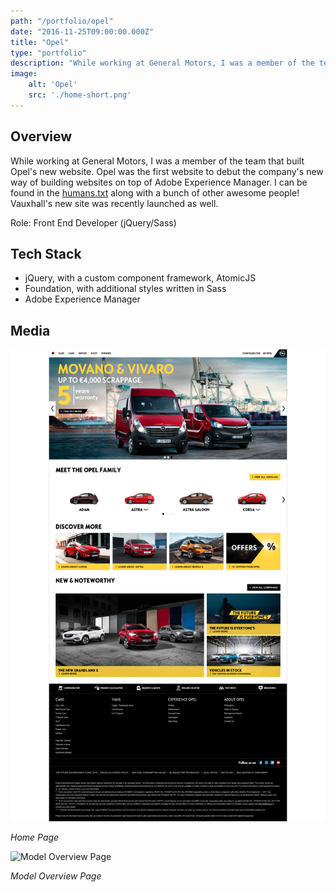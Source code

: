 ```yaml
---
path: "/portfolio/opel"
date: "2016-11-25T09:00:00.000Z"
title: "Opel"
type: "portfolio"
description: "While working at General Motors, I was a member of the team that built Opel's new website."
image:
    alt: 'Opel'
    src: './home-short.png'
---
```


## Overview

While working at General Motors, I was a member of the team that built Opel's new website. Opel was the first website to debut the company's new way of building websites on top of Adobe Experience Manager. I can be found in the [humans.txt](https://www.opel.ie/humans.txt) along with a bunch of other awesome people! Vauxhall's new site was recently launched as well.

Role: Front End Developer (jQuery/Sass)

## Tech Stack

* jQuery, with a custom component framework, AtomicJS
* Foundation, with additional styles written in Sass
* Adobe Experience Manager

## Media

![Home Page](./homepage.png)

*Home Page*

![Model Overview Page](./model-overview.png)

*Model Overview Page*